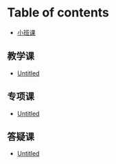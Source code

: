 # Table of contents

* [小班课](README.md)

## 教学课

* [Untitled](jiao-xue-ke/untitled.md)

## 专项课

* [Untitled](zhuan-xiang-ke/untitled.md)

## 答疑课

* [Untitled](da-yi-ke/untitled.md)

